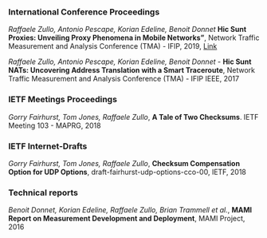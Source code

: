 ### International Conference Proceedings

_Raffaele Zullo, Antonio Pescape, Korian Edeline, Benoit Donnet_ 
**Hic Sunt Proxies: Unveiling Proxy Phenomena in Mobile Networks”**, 
Network Traffic Measurement and Analysis Conference (TMA) - IFIP, 2019, [Link](url) 

_Raffaele Zullo, Antonio Pescape, Korian Edeline, Benoit Donnet_ - **Hic Sunt NATs: Uncovering Address Translation with a Smart Traceroute**, Network Traffic Measurement and Analysis Conference (TMA) - IFIP IEEE, 2017

### IETF Meetings Proceedings

_Gorry Fairhurst, Tom Jones, Raffaele Zullo_, **A Tale of Two Checksums**. IETF Meeting 103 - MAPRG, 2018

### IETF Internet-Drafts
_Gorry Fairhurst, Tom Jones, Raffaele Zullo_, **Checksum Compensation Option for UDP Options**, draft-fairhurst-udp-options-cco-00, IETF, 2018


### Technical reports
_Benoit Donnet, Korian Edeline, Raffaele Zullo, Brian Trammell et al._, **MAMI Report on Measurement Development and Deployment**, MAMI Project, 2016
